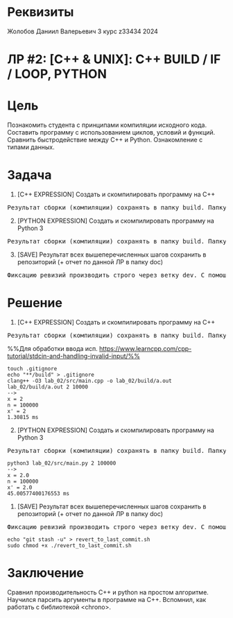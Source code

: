 # Реквизиты
Жолобов Даниил Валерьевич
3 курс
z33434
2024
# ЛР #2: [C++ & UNIX]: C++ BUILD / IF / LOOP, PYTHON

# Цель

Познакомить студента с принципами компиляции исходного кода. Составить программу с использованием циклов, условий и функций. Сравнить быстродействие между C++ и Python. Ознакомление с типами данных.

# Задача

1. [С++ EXPRESSION] Создать и скомпилировать программу на C++
<pre>
Результат сборки (компиляции) сохранять в папку build. Папку build сделать игнорируемой для GIT. Программа должна получать на вход число – это количество итераций для выполнения расчета. В рамках итерации выполнять следующее вычисление: x^2-x^2+x*4-x*5+x+x. Вычисление выполнять в виде отдельной от main функции, которая будет вызвана циклически из main. Фиксировать время выполнения программы, затрачиваемое на расчет выражения n раз (n задается в консоли перед вычислением). Предусмотреть дополнительный цикл на повторную итерацию запуска программы вычислений. Если было введено не число, то завершить выполнение программы.
</pre>

2. [PYTHON EXPRESSION] Создать и скомпилировать программу на Python 3
<pre>
Результат сборки (компиляции) сохранять в папку build. Папку build сделать игнорируемой для GIT. Программа должна получать на вход число – это количество итераций для выполнения расчета. В рамках итерации выполнять следующее вычисление: x^2-x^2+x*4-x*5+x+x. Вычисление выполнять в виде отдельной от main функции, которая будет вызвана циклически из main. Фиксировать время выполнения программы, затрачиваемое на расчет выражения n раз (n задается в консоли перед вычислением). Предусмотреть дополнительный цикл на повторную итерацию запуска программы вычислений. Если было введено не число, то завершить выполнение программы.
</pre>
  
3. [SAVE] Результат всех вышеперечисленных шагов сохранить в репозиторий (+ отчет по данной ЛР в папку doc)
<pre>
Фиксацию ревизий производить строго через ветку dev. С помощью скриптов накатить ревизии на stg и на prd. Скрипты разместить в корне репозитория. Также создать скрипты по возврату к виду текущей ревизии (даже если в папке имеются несохраненные изменения + новые файлы).
</pre>

# Решение


1. [С++ EXPRESSION] Создать и скомпилировать программу на C++
<pre>
Результат сборки (компиляции) сохранять в папку build. Папку build сделать игнорируемой для GIT. Программа должна получать на вход число – это количество итераций для выполнения расчета. В рамках итерации выполнять следующее вычисление: x^2-x^2+x*4-x*5+x+x. Вычисление выполнять в виде отдельной от main функции, которая будет вызвана циклически из main. Фиксировать время выполнения программы, затрачиваемое на расчет выражения n раз (n задается в консоли перед вычислением). Предусмотреть дополнительный цикл на повторную итерацию запуска программы вычислений. Если было введено не число, то завершить выполнение программы.
</pre>

%%Для обработки ввода исп. https://www.learncpp.com/cpp-tutorial/stdcin-and-handling-invalid-input/%%

```
touch .gitignore
echo "**/build" > .gitignore
clang++ -O3 lab_02/src/main.cpp -o lab_02/build/a.out
lab_02/build/a.out 2 10000
-->
x = 2
n = 100000
x' = 2
1.30815 ms
```

2. [PYTHON EXPRESSION] Создать и скомпилировать программу на Python 3
<pre>
Результат сборки (компиляции) сохранять в папку build. Папку build сделать игнорируемой для GIT. Программа должна получать на вход число – это количество итераций для выполнения расчета. В рамках итерации выполнять следующее вычисление: x^2-x^2+x*4-x*5+x+x. Вычисление выполнять в виде отдельной от main функции, которая будет вызвана циклически из main. Фиксировать время выполнения программы, затрачиваемое на расчет выражения n раз (n задается в консоли перед вычислением). Предусмотреть дополнительный цикл на повторную итерацию запуска программы вычислений. Если было введено не число, то завершить выполнение программы.
</pre>

```
python3 lab_02/src/main.py 2 100000
-->
x = 2.0
n = 100000
x' = 2.0
45.00577400176553 ms
```

1. [SAVE] Результат всех вышеперечисленных шагов сохранить в репозиторий (+ отчет по данной ЛР в папку doc)
<pre>
Фиксацию ревизий производить строго через ветку dev. С помощью скриптов накатить ревизии на stg и на prd. Скрипты разместить в корне репозитория. Также создать скрипты по возврату к виду текущей ревизии (даже если в папке имеются несохраненные изменения + новые файлы).
</pre>
```
echo "git stash -u" > revert_to_last_commit.sh
sudo chmod +x ./revert_to_last_commit.sh
```
# Заключение

Сравнил производительность C++ и python на простом алгоритме. Научился парсить аргументы в программе на C++. Вспомнил, как работать с библиотекой \<chrono\>.